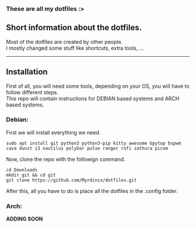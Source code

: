 ### These are all my dotfiles :>

## Short information about the dotfiles.

Most of the dotfiles are created by other people.\
I mostly changed some stuff like shortcuts, extra tools, ...

---

## Installation

First of all, you will need some tools, depending on your OS, you will have to follow different steps.\
This repo will contain instructions for DEBIAN based systems and ARCH based systems.



### Debian:
First we will install everything we need.

```
sudo apt install git python3 python3-pip kitty awesome bpytop bspwm cava dunst i3 nautilus polybar pulse ranger rofi zathura picom
```
Now, clone the repo with the followign command.

```
cd Downloads
mkdir git && cd git
git clone https://github.com/Myrdincx/dotfiles.git
```

After this, all you have to do is place all the dotfiles in the .config folder.

### Arch:

**ADDING SOON**



